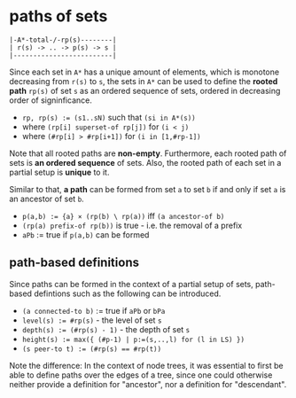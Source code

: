 
<!-- ======================================================================= -->
# paths of sets

```
|-A*-total-/-rp(s)--------|
| r(s) -> .. -> p(s) -> s |
|-------------------------|
```

Since each set in `A*` has a unique amount of elements, which is monotone
decreasing from `r(s)` to `s`, the sets in `A*` can be used to define the
**rooted path** `rp(s)` of set `s` as an ordered sequence of sets, ordered
in decreasing order of signinficance.

* `rp, rp(s) := (s1..sN)` such that `(si in A*(s))`
* where `(rp[i] superset-of rp[j])` for `(i < j)`
* where `(#rp[i] > #rp[i+1])` for `(i in [1,#rp-1])`

Note that all rooted paths are **non-empty**. Furthermore, each rooted path
of sets is **an ordered sequence** of sets. Also, the rooted path of each set
in a partial setup is **unique** to it.

Similar to that, **a path** can be formed from set `a` to set `b`
if and only if set `a` is an ancestor of set `b`.

* `p(a,b) := {a} × (rp(b) \ rp(a))` iff `(a ancestor-of b)`
* `(rp(a) prefix-of rp(b))` is true - i.e. the removal of a prefix
* `aPb` := true if `p(a,b)` can be formed

<!-- ======================================================================= -->
## path-based definitions

Since paths can be formed in the context of a partial setup of sets,
path-based defintions such as the following can be introduced.

* `(a connected-to b)` := true if `aPb` or `bPa`
* `level(s) := #rp(s)` - the level of set `s`
* `depth(s) := (#rp(s) - 1)` - the depth of set `s`
* `height(s) := max({ (#p-1) | p:=(s,..,l) for (l in LS) })`
* `(s peer-to t) := (#rp(s) == #rp(t))`

Note the difference: In the context of node trees, it was essential to first
be able to define paths over the edges of a tree, since one could otherwise
neither provide a definition for "ancestor", nor a definition for "descendant".
